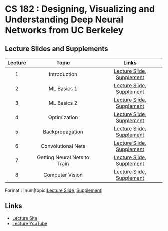 # CS 182 : Designing, Visualizing and Understanding Deep Neural Networks from UC Berkeley

## Lecture Slides and Supplements
|Lecture|Topic|Links|
|:-:|:-:|:-:|
|1|Introduction|[Lecture Slide](https://github.com/Jasonlee1995/CS182/blob/main/Lecture%20Slides/Lecture01.pdf), [Supplement](https://github.com/Jasonlee1995/CS182/blob/main/Supplements/Lecture01_sup.pdf)|
|2|ML Basics 1|[Lecture Slide](https://github.com/Jasonlee1995/CS182/blob/main/Lecture%20Slides/Lecture02.pdf), [Supplement](https://github.com/Jasonlee1995/CS182/blob/main/Supplements/Lecture02_sup.pdf)|
|3|ML Basics 2|[Lecture Slide](https://github.com/Jasonlee1995/CS182/blob/main/Lecture%20Slides/Lecture03.pdf), [Supplement](https://github.com/Jasonlee1995/CS182/blob/main/Supplements/Lecture03_sup.pdf)|
|4|Optimization|[Lecture Slide](https://github.com/Jasonlee1995/CS182/blob/main/Lecture%20Slides/Lecture04.pdf), [Supplement](https://github.com/Jasonlee1995/CS182/blob/main/Supplements/Lecture04_sup.pdf)|
|5|Backpropagation|[Lecture Slide](https://github.com/Jasonlee1995/CS182/blob/main/Lecture%20Slides/Lecture05.pdf), [Supplement](https://github.com/Jasonlee1995/CS182/blob/main/Supplements/Lecture05_sup.pdf)|
|6|Convolutional Nets|[Lecture Slide](https://github.com/Jasonlee1995/CS182/blob/main/Lecture%20Slides/Lecture06.pdf), [Supplement](https://github.com/Jasonlee1995/CS182/blob/main/Supplements/Lecture06_sup.pdf)|
|7|Getting Neural Nets to Train|[Lecture Slide](https://github.com/Jasonlee1995/CS182/blob/main/Lecture%20Slides/Lecture07.pdf), [Supplement](https://github.com/Jasonlee1995/CS182/blob/main/Supplements/Lecture07_sup.pdf)|
|8|Computer Vision|[Lecture Slide](https://github.com/Jasonlee1995/CS182/blob/main/Lecture%20Slides/Lecture08.pdf), [Supplement](https://github.com/Jasonlee1995/CS182/blob/main/Supplements/Lecture08_sup.pdf)|


Format : |num|topic|[Lecture Slide](), [Supplement]()|


## Links
- [Lecture Site](https://cs182sp21.github.io/)
- [Lecture YouTube](https://www.youtube.com/playlist?list=PL_iWQOsE6TfVmKkQHucjPAoRtIJYt8a5A)
